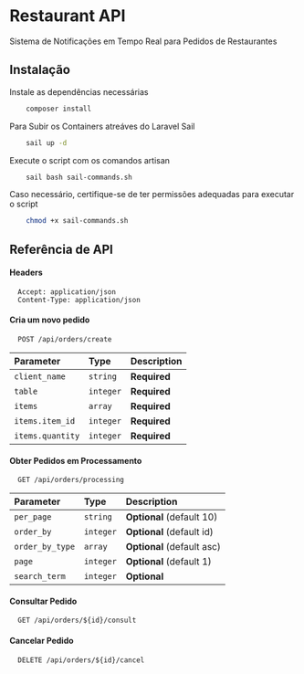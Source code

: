 # Restaurant API

Sistema de Notificações em Tempo Real para Pedidos de Restaurantes

## Instalação

Instale as dependências necessárias

```bash
    composer install
```

Para Subir os Containers atreáves do Laravel Sail

```bash
    sail up -d
```

Execute o script com os comandos artisan

```bash
    sail bash sail-commands.sh
```

Caso necessário, certifique-se de ter permissões adequadas para executar o script

```bash
    chmod +x sail-commands.sh
```

## Referência de API

#### Headers
```:
  Accept: application/json
  Content-Type: application/json
```
#### Cria um novo pedido

```http
  POST /api/orders/create
```

| Parameter | Type     | Description                |
| :-------- | :------- | :------------------------- |
| `client_name` | `string` | **Required** |
| `table` | `integer` | **Required** |
| `items` | `array` | **Required** |
| `items.item_id` | `integer` | **Required** |
| `items.quantity` | `integer` | **Required** |

#### Obter Pedidos em Processamento
```http
  GET /api/orders/processing
```

| Parameter | Type     | Description                |
| :-------- | :------- | :------------------------- |
| `per_page` | `string` | **Optional** (default 10)|
| `order_by` | `integer` | **Optional** (default id)|
| `order_by_type` | `array` | **Optional** (default asc)|
| `page` | `integer` | **Optional** (default 1)|
| `search_term` | `integer` | **Optional**|

#### Consultar Pedido

```http
  GET /api/orders/${id}/consult
```

#### Cancelar Pedido

```http
  DELETE /api/orders/${id}/cancel
```
